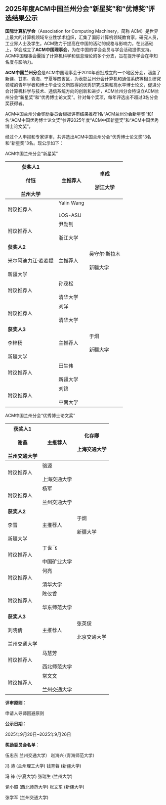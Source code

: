 ## 2025年度ACM中国兰州分会“新星奖”和“优博奖”评选结果公示

**国际计算机学会**（Association for Computing Machinery，简称 ACM）是世界上最大的计算机领域专业性学术组织，汇集了国际计算机领域教育家，研究人员，工业界人士及学生。ACM致力于提高在中国的活动的规格与影响力。在此基础上，学会成立了**ACM中国理事会**，为在中国的学会会员与学会活动提供支持。ACM中国理事会囊括了计算机科学和信息理论的多个分支，旨在提升学会在华知名度与影响力。

**ACM中国兰州分会**是ACM中国理事会于2010年首批成立的一个地区分会，涵盖了新疆、甘肃、青海、宁夏等四省区，为表彰兰州分会计算机和通信系统等相关研究领域的青年学者和博士毕业论文所取得的优秀研究成果和高水平博士论文，促进分会计算机科学与技术、通信系统方向的创新和进步，ACM兰州分会特设立ACM兰州分会“新星奖”和“优秀博士论文奖”。针对每个奖项，每年评选出不超过3名分会奖获得者。

ACM中国兰州分会奖励委员会根据评审结果推荐1名“ACM兰州分会新星奖”和1名“ACM中国优秀博士论文奖”参评2025年度“ACM中国新星奖”和“ACM中国优秀博士论文奖”。

经过个人申报和专家评审，共评选出ACM中国兰州分会“优秀博士论文奖”3名和“新星奖”3名。现公示如下：

ACM中国兰州分会“新星奖”

| **获奖人1**<br><br>付钰<br><br>兰州大学 | 主推荐人 | 卓成<br><br>浙江大学 |
| --- | --- | --- |
| 附议推荐人 | Yalin Wang<br><br>LOS-ASU |
| 附议推荐人 | 尹勋钊<br><br>浙江大学 |
| **获奖人2**<br><br>米尔阿迪力江·麦麦提<br><br>新疆大学 | 主推荐人 | 吴守尔·斯拉木<br><br>新疆大学 |
| 附议推荐人 | 孙茂松<br><br>清华大学 |
| 附议推荐人 | 刘洋<br><br>清华大学 |
| **获奖人3**<br><br>李梓杨<br><br>新疆大学 | 主推荐人 | 于烔<br><br>新疆大学 |
| 附议推荐人 | 田生伟<br><br>新疆大学 |
| 附议推荐人 | 刘锦<br><br>中南大学 |

ACM中国兰州分会“优秀博士论文奖”

| **获奖人1**<br><br>谢鑫<br><br>兰州交通大学 | 主推荐人 | 化存卿<br><br>上海交通大学 |
| --- | --- | --- |
| 附议推荐人 | 骆源<br><br>上海交通大学 |
| 附议推荐人 | 杨军<br><br>兰州交通大学 |
| **获奖人2**<br><br>李雪<br><br>新疆大学 | 主推荐人 | 于炯<br><br>新疆大学 |
| 附议推荐人 | 丁世飞<br><br>中国矿业大学 |
| 附议推荐人 | 何亮<br><br>清华大学 |
| 附议推荐人 | 陈仪香<br><br>华东师范大学 |
| **获奖人3**<br><br>刘晓倩<br><br>兰州交通大学 | 主推荐人 | 张英俊<br><br>北京交通大学 |
| 附议推荐人 | 马慧芳<br><br>西北师范大学 |
| 附议推荐人 | 常文文<br><br>兰州交通大学 |

**评审原则：**

申请人导师回避原则

**公示日期：**

2025年9月20日~2025年9月26日

**奖励委员会名单**：

伍忠东 兰州交通大学） 赵海兴 (青海师范大学）

冯 涛 (兰州理工大学) 钱育蓉 (新疆大学)

冯 锋 (宁夏大学) 张瑞生 (兰州大学)

党小超 (西北师范大学) 张文东 (新疆大学)

张学军 (兰州交通大学)